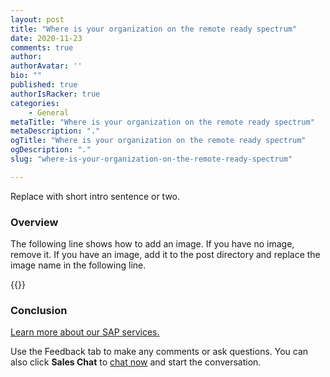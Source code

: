 ```yaml
---
layout: post
title: "Where is your organization on the remote ready spectrum"
date: 2020-11-23
comments: true
author:
authorAvatar: ''
bio: ""
published: true
authorIsRacker: true
categories:
    - General
metaTitle: "Where is your organization on the remote ready spectrum"
metaDescription: "."
ogTitle: "Where is your organization on the remote ready spectrum"
ogDescription: "."
slug: "where-is-your-organization-on-the-remote-ready-spectrum"

---
```


Replace with short intro sentence or two.

<!--more-->

### Overview

The following line shows how to add an image.  If you have no image, remove it.
If you have an image, add it to the post directory and replace the image name in the following line.

{{<img src="Picture1.png" title="" alt="">}}

### Conclusion

<a class="cta purple" id="cta" href="https://www.rackspace.com/sap">Learn more about our SAP services.</a>

Use the Feedback tab to make any comments or ask questions. You can also click
**Sales Chat** to [chat now](https://www.rackspace.com/) and start the conversation.
